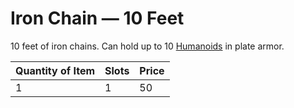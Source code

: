 # Iron Chain — 10 Feet

10 feet of iron chains. Can hold up to 10 [Humanoids](../../../Resources%20for%20GMs/Creatures/Creature%20Types/Humanoid.md) in plate armor.

| Quantity of Item |  Slots | Price |
| ---------------- | ------ | ----- |
| 1                | 1      | 50    |
